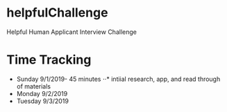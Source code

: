 # helpfulChallenge
Helpful Human Applicant Interview Challenge

# Time Tracking
- Sunday 9/1/2019- 45 minutes
⋅⋅* intiial research, app, and read through of materials
- Monday 9/2/2019
- Tuesday 9/3/2019

